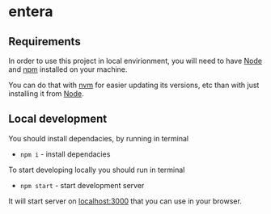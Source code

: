 # entera

## Requirements

In order to use this project in local envirionment, you will need to have [Node](https://nodejs.org/en/) and [npm](https://www.npmjs.com/) installed on your machine.

You can do that with [nvm](https://github.com/creationix/nvm) for easier updating its versions, etc than with just installing it from [Node](https://nodejs.org/en/).

## Local development

You should install dependacies, by running in terminal

- `npm i` - install dependacies

To start developing locally you should run in terminal

- `npm start` - start development server

It will start server on [localhost:3000](http://localhost:3000) that you can use in your browser.
